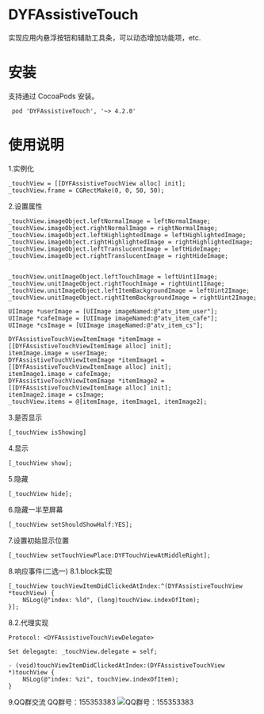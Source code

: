 # DYFAssistiveTouch
 实现应用内悬浮按钮和辅助工具条，可以动态增加功能项，etc.

# 安装
 支持通过 CocoaPods 安装。
```pod
 pod 'DYFAssistiveTouch', '~> 4.2.0'
```

# 使用说明
 1.实例化
```ObjC
_touchView = [[DYFAssistiveTouchView alloc] init];
_touchView.frame = CGRectMake(0, 0, 50, 50);
```

 2.设置属性
```ObjC
_touchView.imageObject.leftNormalImage = leftNormalImage;
_touchView.imageObject.rightNormalImage = rightNormalImage;
_touchView.imageObject.leftHighlightedImage = leftHighlightedImage;
_touchView.imageObject.rightHighlightedImage = rightHighlightedImage;
_touchView.imageObject.leftTranslucentImage = leftHideImage;
_touchView.imageObject.rightTranslucentImage = rightHideImage;


_touchView.unitImageObject.leftTouchImage = leftUint1Image;
_touchView.unitImageObject.rightTouchImage = rightUint1Image;
_touchView.unitImageObject.leftItemBackgroundImage = leftUint2Image;
_touchView.unitImageObject.rightItemBackgroundImage = rightUint2Image;

UIImage *userImage = [UIImage imageNamed:@"atv_item_user"];
UIImage *cafeImage = [UIImage imageNamed:@"atv_item_cafe"];
UIImage *csImage = [UIImage imageNamed:@"atv_item_cs"];

DYFAssistiveTouchViewItemImage *itemImage = [[DYFAssistiveTouchViewItemImage alloc] init];
itemImage.image = userImage;
DYFAssistiveTouchViewItemImage *itemImage1 = [[DYFAssistiveTouchViewItemImage alloc] init];
itemImage1.image = cafeImage;
DYFAssistiveTouchViewItemImage *itemImage2 = [[DYFAssistiveTouchViewItemImage alloc] init];
itemImage2.image = csImage;
_touchView.items = @[itemImage, itemImage1, itemImage2];
```

 3.是否显示
```ObjC
[_touchView isShowing]
```

 4.显示
```ObjC
[_touchView show];
```

 5.隐藏
```ObjC
[_touchView hide];
```

 6.隐藏一半至屏幕
```ObjC
[_touchView setShouldShowHalf:YES];
```

 7.设置初始显示位置
```ObjC
[_touchView setTouchViewPlace:DYFTouchViewAtMiddleRight];
```

 8.响应事件(二选一)
  8.1.block实现
```ObjC
[_touchView touchViewItemDidClickedAtIndex:^(DYFAssistiveTouchView *touchView) {
    NSLog(@"index: %ld", (long)touchView.indexOfItem);
}];
```
  8.2.代理实现
```ObjC
Protocol: <DYFAssistiveTouchViewDelegate>

Set delegagte: _touchView.delegate = self;

- (void)touchViewItemDidClickedAtIndex:(DYFAssistiveTouchView *)touchView {
    NSLog(@"index: %zi", touchView.indexOfItem);
}
```

 9.QQ群交流
  QQ群号：155353383
  ![QQ群号：155353383](https://github.com/dgynfi/DYFAssistiveTouch/tree/master/images/qq155353383.jpg)

